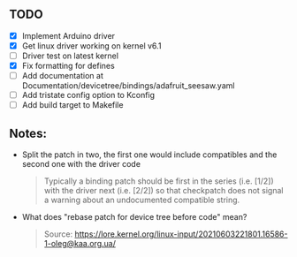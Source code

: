 ## TODO
- [x] Implement Arduino driver
- [x] Get linux driver working on kernel v6.1
- [ ] Driver test on latest kernel
- [x] Fix formatting for defines
- [ ] Add documentation at Documentation/devicetree/bindings/adafruit_seesaw.yaml
- [ ] Add tristate config option to Kconfig
- [ ] Add build target to Makefile

## Notes:
- Split the patch in two, the first one would include compatibles and the second one with the driver code
  > Typically a binding patch should be first in the series (i.e. [1/2]) with the driver next (i.e. [2/2]) so that checkpatch does not signal a warning about an undocumented compatible string.
- What does "rebase patch for device tree before code" mean?
  > Source: https://lore.kernel.org/linux-input/20210603221801.16586-1-oleg@kaa.org.ua/
